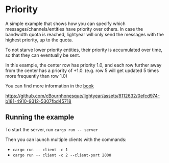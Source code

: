 # Priority

A simple example that shows how you can specify which messages/channels/entities have priority over others.
In case the bandwidth quota is reached, lightyear will only send the messages with the highest priority, up to the quota.

To not starve lower priority entities, their priority is accumulated over time, so that they can eventually be sent.

In this example, the center row has priority 1.0, and each row further away from the center has a priority of +1.0.
(e.g. row 5 will get updated 5 times more frequently than row 1.0)

You can find more information in the [book](https://github.com/cBournhonesque/lightyear/blob/main/book/src/concepts/advanced_replication/bandwidth_management.md)


https://github.com/cBournhonesque/lightyear/assets/8112632/0efcd974-b181-4910-9312-5307fbd45718



## Running the example

To start the server, run `cargo run -- server`

Then you can launch multiple clients with the commands:

- `cargo run -- client -c 1`
- `cargo run -- client -c 2 --client-port 2000`




